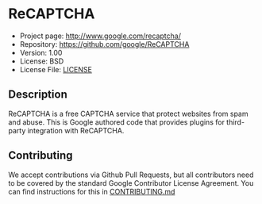 # ReCAPTCHA

* Project page: http://www.google.com/recaptcha/
* Repository: https://github.com/google/ReCAPTCHA
* Version: 1.00
* License: BSD
* License File: [LICENSE](https://github.com/google/ReCAPTCHA/blob/master/LICENSE)

## Description
ReCAPTCHA is a free CAPTCHA service that protect websites from spam and abuse.
This is Google authored code that provides plugins for third-party integration
with ReCAPTCHA.

## Contributing

We accept contributions via Github Pull Requests, but all contributors need to
be covered by the standard Google Contributor License Agreement. You can find
instructions for this in [CONTRIBUTING.md](https://github.com/google/ReCAPTCHA/blob/master/CONTRIBUTING.md)
